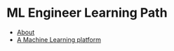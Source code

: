 <link rel='stylesheet' href='assets/css/main.css'/>

# ML Engineer Learning Path

* [About](about.md)
* [A Machine Learning platform](ml-platform.md)
